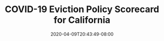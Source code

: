 ---
title: "COVID-19 Eviction Policy Scorecard for California"
date: 2020-04-09T20:43:49-08:00
layout: single
type: covid-policy-rankings
state_abbrev: ca # use state abbreviation.
state_title: California
photoCredit:
hasSubnav: true
socialDescription: COVID-19 Eviction Policy Scorecard for California
description: See how your state ranks in our nationwide scorecard of eviction policies in response to COVID-19.
url: /covid-policy-rankings/ca
aliases:
    - /covid-policy-rankings/ca
    - /covid-policy-rankings/california
    - /es/covid-policy-rankings/ca
    - /es/covid-policy-rankings/california
---
